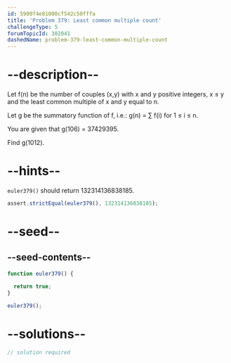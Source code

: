 ```yaml
---
id: 5900f4e81000cf542c50fffa
title: 'Problem 379: Least common multiple count'
challengeType: 5
forumTopicId: 302041
dashedName: problem-379-least-common-multiple-count
---
```


# --description--

Let f(n) be the number of couples (x,y) with x and y positive integers, x ≤ y and the least common multiple of x and y equal to n.

Let g be the summatory function of f, i.e.: g(n) = ∑ f(i) for 1 ≤ i ≤ n.

You are given that g(106) = 37429395.

Find g(1012).

# --hints--

`euler379()` should return 132314136838185.

```js
assert.strictEqual(euler379(), 132314136838185);
```

# --seed--

## --seed-contents--

```js
function euler379() {

  return true;
}

euler379();
```

# --solutions--

```js
// solution required
```

